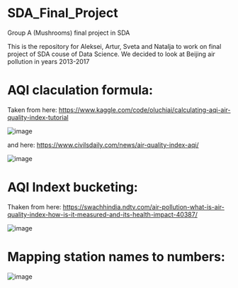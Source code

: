 # SDA_Final_Project
Group A (Mushrooms) final project in SDA

This is the repository for Aleksei, Artur, Sveta and Natalja to work on final project of SDA couse of Data Science.
We decided to look at Beijing air pollution in years 2013-2017

# AQI claculation formula:

Taken from here: https://www.kaggle.com/code/oluchiai/calculating-aqi-air-quality-index-tutorial

![image](https://github.com/Natashik85/SDA_Final_Project/assets/117021989/a2e941cb-89a7-418b-a2c1-aef6bd1aa352)

and here: https://www.civilsdaily.com/news/air-quality-index-aqi/ 

![image](https://github.com/Natashik85/SDA_Final_Project/assets/117021989/f220901a-7adb-4701-b889-a70fc0650f90)



# AQI Indext bucketing:

Thaken from here: https://swachhindia.ndtv.com/air-pollution-what-is-air-quality-index-how-is-it-measured-and-its-health-impact-40387/

![image](https://github.com/Natashik85/SDA_Final_Project/assets/117021989/bc4034e7-03d4-47b2-adab-98dc56743ee4)


# Mapping station names to numbers:

![image](https://github.com/Natashik85/SDA_Final_Project/assets/117021989/b6401e4d-b6b0-430c-9168-91b3a3838313)


